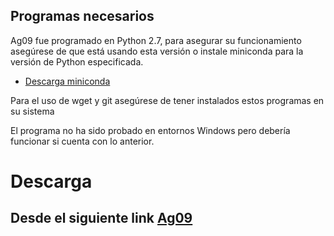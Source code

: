## Programas necesarios  

  
Ag09 fue programado en Python 2.7, para asegurar su funcionamiento asegúrese de que está usando esta versión o
instale miniconda para la versión de Python especificada.  

* [Descarga miniconda](https://conda.io/miniconda.html)

Para el uso de wget y git asegúrese de tener instalados estos programas en su sistema  


El programa no ha sido probado en entornos Windows pero debería funcionar si cuenta con lo anterior.

Descarga  
=


Desde el siguiente link [Ag09](https://github.com/Jonathanalfaro/ag09/archive/master.zip)
----

